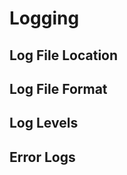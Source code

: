 # Logging <a id="logging"></a>

## Log File Location <a id="log-file-location"></a>



## Log File Format <a id="log-file-format"></a>



## Log Levels <a id="log-levels"></a>



## Error Logs <a id="error-logs"></a>



